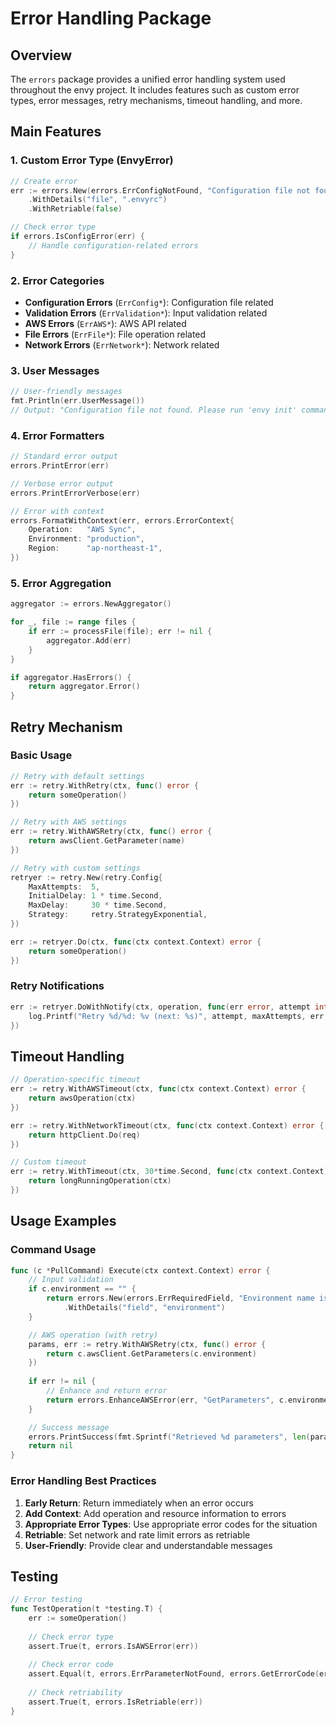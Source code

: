 # Error Handling Package

## Overview

The `errors` package provides a unified error handling system used throughout the envy project. It includes features such as custom error types, error messages, retry mechanisms, timeout handling, and more.

## Main Features

### 1. Custom Error Type (EnvyError)

```go
// Create error
err := errors.New(errors.ErrConfigNotFound, "Configuration file not found")
    .WithDetails("file", ".envyrc")
    .WithRetriable(false)

// Check error type
if errors.IsConfigError(err) {
    // Handle configuration-related errors
}
```

### 2. Error Categories

- **Configuration Errors** (`ErrConfig*`): Configuration file related
- **Validation Errors** (`ErrValidation*`): Input validation related
- **AWS Errors** (`ErrAWS*`): AWS API related
- **File Errors** (`ErrFile*`): File operation related
- **Network Errors** (`ErrNetwork*`): Network related

### 3. User Messages

```go
// User-friendly messages
fmt.Println(err.UserMessage())
// Output: "Configuration file not found. Please run 'envy init' command to initialize."
```

### 4. Error Formatters

```go
// Standard error output
errors.PrintError(err)

// Verbose error output
errors.PrintErrorVerbose(err)

// Error with context
errors.FormatWithContext(err, errors.ErrorContext{
    Operation:   "AWS Sync",
    Environment: "production",
    Region:      "ap-northeast-1",
})
```

### 5. Error Aggregation

```go
aggregator := errors.NewAggregator()

for _, file := range files {
    if err := processFile(file); err != nil {
        aggregator.Add(err)
    }
}

if aggregator.HasErrors() {
    return aggregator.Error()
}
```

## Retry Mechanism

### Basic Usage

```go
// Retry with default settings
err := retry.WithRetry(ctx, func() error {
    return someOperation()
})

// Retry with AWS settings
err := retry.WithAWSRetry(ctx, func() error {
    return awsClient.GetParameter(name)
})

// Retry with custom settings
retryer := retry.New(retry.Config{
    MaxAttempts:  5,
    InitialDelay: 1 * time.Second,
    MaxDelay:     30 * time.Second,
    Strategy:     retry.StrategyExponential,
})

err := retryer.Do(ctx, func(ctx context.Context) error {
    return someOperation()
})
```

### Retry Notifications

```go
err := retryer.DoWithNotify(ctx, operation, func(err error, attempt int, delay time.Duration) {
    log.Printf("Retry %d/%d: %v (next: %s)", attempt, maxAttempts, err, delay)
})
```

## Timeout Handling

```go
// Operation-specific timeout
err := retry.WithAWSTimeout(ctx, func(ctx context.Context) error {
    return awsOperation(ctx)
})

err := retry.WithNetworkTimeout(ctx, func(ctx context.Context) error {
    return httpClient.Do(req)
})

// Custom timeout
err := retry.WithTimeout(ctx, 30*time.Second, func(ctx context.Context) error {
    return longRunningOperation(ctx)
})
```

## Usage Examples

### Command Usage

```go
func (c *PullCommand) Execute(ctx context.Context) error {
    // Input validation
    if c.environment == "" {
        return errors.New(errors.ErrRequiredField, "Environment name is required")
            .WithDetails("field", "environment")
    }

    // AWS operation (with retry)
    params, err := retry.WithAWSRetry(ctx, func() error {
        return c.awsClient.GetParameters(c.environment)
    })
    
    if err != nil {
        // Enhance and return error
        return errors.EnhanceAWSError(err, "GetParameters", c.environment)
    }

    // Success message
    errors.PrintSuccess(fmt.Sprintf("Retrieved %d parameters", len(params)))
    return nil
}
```

### Error Handling Best Practices

1. **Early Return**: Return immediately when an error occurs
2. **Add Context**: Add operation and resource information to errors
3. **Appropriate Error Types**: Use appropriate error codes for the situation
4. **Retriable**: Set network and rate limit errors as retriable
5. **User-Friendly**: Provide clear and understandable messages

## Testing

```go
// Error testing
func TestOperation(t *testing.T) {
    err := someOperation()
    
    // Check error type
    assert.True(t, errors.IsAWSError(err))
    
    // Check error code
    assert.Equal(t, errors.ErrParameterNotFound, errors.GetErrorCode(err))
    
    // Check retriability
    assert.True(t, errors.IsRetriable(err))
}
```